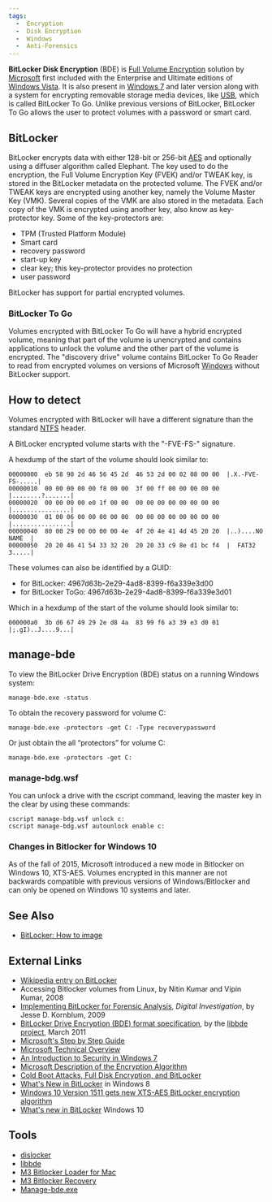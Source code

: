 ```yaml
---
tags:
  -  Encryption
  -  Disk Encryption
  -  Windows
  -  Anti-Forensics
---
```

**BitLocker Disk Encryption** (BDE) is [Full Volume
Encryption](full_volume_encryption.md) solution by
[Microsoft](microsoft.md) first included with the Enterprise and
Ultimate editions of [Windows Vista](windows.md). It is also
present in [Windows 7](windows.md) and later version along with
a system for encrypting removable storage media devices, like
[USB](usb.md), which is called BitLocker To Go. Unlike previous
versions of BitLocker, BitLocker To Go allows the user to protect
volumes with a password or smart card.

## BitLocker

BitLocker encrypts data with either 128-bit or 256-bit
[AES](aes.md) and optionally using a diffuser algorithm called
Elephant. The key used to do the encryption, the Full Volume Encryption
Key (FVEK) and/or TWEAK key, is stored in the BitLocker metadata on the
protected volume. The FVEK and/or TWEAK keys are encrypted using another
key, namely the Volume Master Key (VMK). Several copies of the VMK are
also stored in the metadata. Each copy of the VMK is encrypted using
another key, also know as key-protector key. Some of the key-protectors
are:

- TPM (Trusted Platform Module)
- Smart card
- recovery password
- start-up key
- clear key; this key-protector provides no protection
- user password

BitLocker has support for partial encrypted volumes.

### BitLocker To Go

Volumes encrypted with BitLocker To Go will have a hybrid encrypted
volume, meaning that part of the volume is unencrypted and contains
applications to unlock the volume and the other part of the volume is
encrypted. The "discovery drive" volume contains BitLocker To Go Reader
to read from encrypted volumes on versions of Microsoft
[Windows](windows.md) without BitLocker support.

## How to detect

Volumes encrypted with BitLocker will have a different signature than
the standard [NTFS](ntfs.md) header.

A BitLocker encrypted volume starts with the "-FVE-FS-" signature.

A hexdump of the start of the volume should look similar to:

    00000000  eb 58 90 2d 46 56 45 2d  46 53 2d 00 02 08 00 00  |.X.-FVE-FS-.....|
    00000010  00 00 00 00 00 f8 00 00  3f 00 ff 00 00 00 00 00  |........?.......|
    00000020  00 00 00 00 e0 1f 00 00  00 00 00 00 00 00 00 00  |................|
    00000030  01 00 06 00 00 00 00 00  00 00 00 00 00 00 00 00  |................|
    00000040  80 00 29 00 00 00 00 4e  4f 20 4e 41 4d 45 20 20  |..)....NO NAME  |
    00000050  20 20 46 41 54 33 32 20  20 20 33 c9 8e d1 bc f4  |  FAT32   3.....|

These volumes can also be identified by a GUID:

- for BitLocker: 4967d63b-2e29-4ad8-8399-f6a339e3d00
- for BitLocker ToGo: 4967d63b-2e29-4ad8-8399-f6a339e3d01

Which in a hexdump of the start of the volume should look similar to:

    000000a0  3b d6 67 49 29 2e d8 4a  83 99 f6 a3 39 e3 d0 01  |;.gI)..J....9...|

## manage-bde

To view the BitLocker Drive Encryption (BDE) status on a running Windows
system:

    manage-bde.exe -status

To obtain the recovery password for volume C:

    manage-bde.exe -protectors -get C: -Type recoverypassword

Or just obtain the all “protectors” for volume C:

    manage-bde.exe -protectors -get C:

### manage-bdg.wsf

You can unlock a drive with the cscript command, leaving the master key
in the clear by using these commands:

    cscript manage-bdg.wsf unlock c:
    cscript manage-bdg.wsf autounlock enable c:

### Changes in Bitlocker for Windows 10

As of the fall of 2015, Microsoft introduced a new mode in Bitlocker on
Windows 10, XTS-AES. Volumes encrypted in this manner are not backwards
compatible with previous versions of Windows/Bitlocker and can only be
opened on Windows 10 systems and later.

## See Also

- [BitLocker: How to image](bitlocker_how_to_image.md)

## External Links

- [Wikipedia entry on BitLocker](https://en.wikipedia.org/wiki/BitLocker_Drive_Encryption)
- Accessing Bitlocker volumes from Linux,
  by Nitin Kumar and Vipin Kumar, 2008
- [Implementing BitLocker for Forensic Analysis](https://www.sciencedirect.com/science/article/abs/pii/S1742287609000024),
  *Digital Investigation*, by Jesse D. Kornblum, 2009
- [BitLocker Drive Encryption (BDE) format specification](https://github.com/libyal/libbde/blob/main/documentation/BitLocker%20Drive%20Encryption%20(BDE)%20format.asciidoc),
  by the [libbde project](libbde.md), March 2011
- [Microsoft's Step by Step Guide](http://technet2.microsoft.com/WindowsVista/en/library/c61f2a12-8ae6-4957-b031-97b4d762cf311033.mspx?mfr=true)
- [Microsoft Technical Overview](https://learn.microsoft.com/en-us/)
- [An Introduction to Security in Windows 7](https://learn.microsoft.com/en-us/previous-versions/technet-magazine/dd630640(v=msdn.10))
- [Microsoft Description of the Encryption Algorithm](https://www.microsoft.com/en-us/download/details.aspx?id=13866)
- [Cold Boot Attacks, Full Disk Encryption, and BitLocker](http://secude.com/htm/801/en/White_Paper%3A_Cold_Boot_Attacks.htm)
- [What's New in BitLocker](https://learn.microsoft.com/en-us/previous-versions/orphan-topics/ws.11/hh831412(v=ws.11))
  in Windows 8
- [Windows 10 Version 1511 gets new XTS-AES BitLocker encryption algorithm](https://www.onmsft.com/news/windows-10-version-1511-gets-new-xts-aes-bitlocker-encryption-algorithm/)
- [What's new in BitLocker](https://learn.microsoft.com/en-us/windows/whats-new/whats-new-windows-10-version-1507-and-1511)
  Windows 10

## Tools

- [dislocker](https://www.hsc.fr/securite-internet/)
- [libbde](libbde.md)
- [M3 Bitlocker Loader for Mac](https://www.m3datarecovery.com/mac-bitlocker/)
- [M3 Bitlocker Recovery](https://www.m3datarecovery.com/bitlocker-recovery/bitlocker-data-recovery.html)
- [Manage-bde.exe](http://technet.microsoft.com/en-us/library/dd875513(v=ws.10>).aspx)
